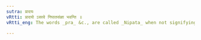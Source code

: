 ```yaml
---
sutra: प्रादयः
vRtti: प्रादयो ऽसत्वे निपातसंज्ञा भवन्ति ॥
vRtti_eng: The words _pra_ &c., are called _Nipata_ when not signifying substances.

---
```

